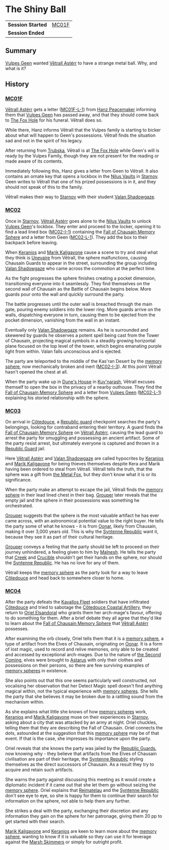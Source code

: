 # The Shiny Ball

|||
| --- | --- |
| **Session Started** | [MC01F](../sessions/MC01F.md) | storyline.2
| **Session Ended** | |

## Summary

[Vulpes Geen](../characters/vulpes-geen.md) wanted [Vētrall Astérr](../characters/vetrall-asterr.md) to have a strange metal ball. Why, and what is it?

## History

### [MC01F](../sessions/MC01F.md)

[Vētrall Astérr](../characters/vetrall-asterr.md) gets a letter ([MC01F-L-1](../letters/MC01F-L-1.md)) from [Hanz Peacemaker](../characters/hanz-peacemaker.md) informing them that [Vulpes Geen](../characters/vulpes-geen.md) has passed away, and that they should come back to [The Fox Hole](../places/buildings/the-fox-hole.md) for his funeral. Vētrall does so.

While there, Hanz informs Vētrall that the Vulpes family is starting to bicker about what will happen to Geen's possessions. Vētrall finds the situation sad and not in the spirit of his legacy.

After returning from [Trubska](../places/villages/trubska.md), Vētrall is at [The Fox Hole](../places/buildings/the-fox-hole.md) while Geen's will is ready by the Vulpes Family, though they are not present for the reading or made aware of its contents.

Immediately following this, Hanz gives a letter from Geen to Vētrall. It also contains an ornate key that opens a lockbox in the [Nilus Vaults](../places/buildings/government/nilus-vaults.md) in [Starnov](../places/cities/starnov.md). Geen writes to Vētrall that one of his prized possessions is in it, and they should not speak of this to the family.

Vētrall makes their way to [Starnov](../places/cities/starnov.md) with their student [Valan Shadowgaze](../characters/valan-shadowgaze.md).

### [MC02](../sessions/MC02.md)

Once in [Starnov](../places/cities/starnov.md), [Vētrall Astérr](../characters/vetrall-asterr.md) goes alone to the [Nilus Vaults](../places/buildings/government/nilus-vaults.md) to unlock [Vulpes Geen](../characters/vulpes-geen.md)'s lockbox. They enter and proceed to the locker, opening it to find a lead lined box ([MC02-I-1](../cards/MC02-I-1.md)) containing the [Fall of Chausain Memory Sphere](../items/artifacts-of-oonar/memory-spheres/fall-of-chausain-memory-sphere.md) and a letter from Geen ([MC02-L-1](../letters/MC02-L-1.md)). They add the box to their backpack before leaving.

When [Keranios](../characters/keranios.md) and [Marik Kaligavone](../characters/marik-kaligavone.md) cause a scene to try and steal what they think is [Unevaire](../items/artifacts-of-oonar/weapons/unevaire.md) from Vētrall, the sphere malfunctions, causing Chausain Guards to appear in the street, surrounding the group including [Valan Shadowgaze](../characters/valan-shadowgaze.md) who came across the commotion at the perfect time.

As the fight progresses the sphere finishes creating a pocket dimension, transitioning everyone into it seamlessly. They find themselves on the second wall of Chausain as the Battle of Chausain begins below. More guards pour onto the wall and quickly surround the party.

The battle progresses until the outer wall is breached through the main gate, pouring enemy soldiers into the lower ring. More guards arrive on the walls, dispatching everyone in turn, causing them to be ejected from the pocket dimension, vanishing from the wall in an instant.

Eventually only [Valan Shadowgaze](../characters/valan-shadowgaze.md) remains. As he is surrounded and skewered by guards he observes a potent spell being cast from the Tower of Chausain, projecting magical symbols in a steadily growing horizontal plane focused on the top level of the tower, which begins emanating purple light from within. Valan falls unconscious and is ejected.

The party are teleported to the middle of the Kas'ran Desert by the [memory sphere](../items/artifacts-of-oonar/memory-spheres/memory-sphere.md), now mechanically broken and inert ([MC02-I-3](../cards/MC02-I-3.md)). At this point Vētrall hasn't opened the chest at all.

When the party wake up in [Dune's House](../places/buildings/houses/dunes-house.md) in [Kuv'narash](../places/villages/kuvnarash.md), Vētrall excuses themself to open the box in the privacy of a nearby outhouse. They find the [Fall of Chausain Memory Sphere](../items/artifacts-of-oonar/memory-spheres/fall-of-chausain-memory-sphere.md) and a letter from [Vulpes Geen](../characters/vulpes-geen.md) ([MC02-L-1](../letters/MC02-L-1.md)) explaining his storied relationship with the sphere.

### [MC03](../sessions/MC03.md)

On arrival in [Côtedouce](../places/towns/cotedouce.md), a [Republic guard](../organisations/guards/republic-guard.md) checkpoint searches the party's belongings, looking for contraband entering their territory. A guard finds the [Fall of Chausain Memory Sphere](../items/artifacts-of-oonar/memory-spheres/fall-of-chausain-memory-sphere.md) on [Vētrall Astérr](../characters/vetrall-asterr.md), causing the lead guard to arrest the party for smuggling and possessing an ancient artifact. Some of the party resist arrest, but ultimately everyone is captured and thrown in a [Republic Guard](../organisations/guards/republic-guard.md) jail.

Here [Vētrall Astérr](../characters/vetrall-asterr.md) and [Valan Shadowgaze](../characters/valan-shadowgaze.md) are called hypocrites by [Keranios](../characters/keranios.md) and [Marik Kaligavone](../characters/marik-kaligavone.md) for being thieves themselves despite Kera and Marik having been ordered to steal from Vētrall. Vētrall tells the truth, that the sphere was a gift from [the Metal Fox](../characters/vulpes-geen.md), but they don't know what it is or its significance.

When the party make an attempt to escape the jail, Vētrall finds the [memory sphere](../items/artifacts-of-oonar/memory-spheres/memory-sphere.md) in their lead lined chest in their bag. [Grouper](../characters/grouper.md) later reveals that the empty jail and the sphere in their possessions was something he orchestrated.

[Grouper](../characters/grouper.md) suggests that the sphere is the most valuable artifact he has ever came across, with an astronomical potential value to the right buyer. He tells the party some of what he knows - it is from [Oonar](../planes/oonar.md), likely from Chausain, making it over 3,000 years old. This is why the [Syntenne Republic](../civilisations/syntenne-republic/syntenne-republic.md) want it, because they see it as part of their cultural heritage.

[Grouper](../characters/grouper.md) conveys a feeling that the party should be left to proceed on their journey unhindered, a feeling given to him by [Malnesh](../gods/deities/malnesh.md). He tells the party that [Creek](../characters/creek.md) and [Crucible](../characters/crucible.md) shouldn't get their hands on the sphere, nor should the [Syntenne Republic](../civilisations/syntenne-republic/syntenne-republic.md). He has no love for any of them.

Vētrall keeps the [memory sphere](../items/artifacts-of-oonar/memory-spheres/memory-sphere.md) as the party look for a way to leave [Côtedouce](../places/towns/cotedouce.md) and head back to somewhere closer to home.

### [MC04](../sessions/MC04.md)

After the party defeats the [Kavallos Fleet](../civilisations/kavallos-fleet/kavallos-fleet.md) soldiers that have infiltrated [Côtedouce](../places/towns/cotedouce.md) and tried to sabotage the [Côtedouce Coastal Artillery](../places/structures/cotedouce-coastal-artillery.md), they return to [Oriel Elsandoral](../characters/oriel-elsandoral.md) who grants them her arch-mage's favour, offering to do something for them. After a brief debate they all agree that they'd like to learn about the [Fall of Chausain Memory Sphere](../items/artifacts-of-oonar/memory-spheres/fall-of-chausain-memory-sphere.md) that [Vētrall Astérr](../characters/vetrall-asterr.md) possesses.

After examining the orb closely, Oriel tells them that it is a [memory sphere](../items/artifacts-of-oonar/memory-spheres/memory-sphere.md), a type of artifact from the Elves of Chausain, originating on [Oonar](../planes/oonar.md). It is a form of lost magic, used to record and relive memories, only able to be created and accessed by exceptional arch-mages. Due to the nature of [the Second Coming](../history/events/the-second-coming.md), elves were brought to [Astarus](../planes/astarus.md) with only their clothes and possessions on their persons, so there are few surviving examples of [memory spheres](../items/artifacts-of-oonar/memory-spheres/memory-sphere.md) in existence.

She also points out that this one seems particularly well constructed, not vocalising her observation that her Detect Magic spell doesn't find anything magical within, not the typical experience with [memory spheres](../items/artifacts-of-oonar/memory-spheres/memory-sphere.md). She tells the party that she believes it may be broken due to a rattling sound from the mechanism within.

As she explains what little she knows of how [memory spheres](../items/artifacts-of-oonar/memory-spheres/memory-sphere.md) work, [Keranios](../characters/keranios.md) and [Marik Kaligavone](../characters/marik-kaligavone.md) muse on their experiences in [Starnov](../places/cities/starnov.md), asking about a city that was attacked by an army at night. Oriel chuckles, telling them that they are describing the Fall of Chausain. Oriel connects the dots, astounded at the suggestion that this [memory sphere](../items/artifacts-of-oonar/memory-spheres/memory-sphere.md) may be of that event. If that is the case, she impresses its importance upon the party.

Oriel reveals that she knows the party was jailed by the [Republic Guards](../organisations/guards/republic-guard.md), now knowing why - they believe that artifacts from the Elves of Chausain civilisation are part of their heritage, the [Syntenne Republic](../civilisations/syntenne-republic/syntenne-republic.md) styling themselves as the direct successors of Chausain. As a result they try to acquire and retain such artifacts.

She warns the party against discussing this meeting as it would create a diplomatic incident if it came out that she let them go without seizing the [memory sphere](../items/artifacts-of-oonar/memory-spheres/memory-sphere.md). Oriel explains that [Reimatelau](../civilisations/nilsavnic-alliance/states/reimatelau.md) and the [Syntenne Republic](../civilisations/syntenne-republic/syntenne-republic.md) don't see eye to eye, so she is happy for them to continue their search for information on the sphere, not able to help them any further.

She strikes a deal with the party, exchanging their discretion and any information they gain on the sphere for her patronage, giving them 20 pp to get started with their search.

[Marik Kaligavone](../characters/marik-kaligavone.md) and [Keranios](../characters/keranios.md) are keen to learn more about the [memory sphere](../items/artifacts-of-oonar/memory-spheres/memory-sphere.md), wanting to know if it is valuable so they can use it for leverage against the [Marsh Skimmers](../organisations/marsh-skimmers.md) or simply for outright profit.
